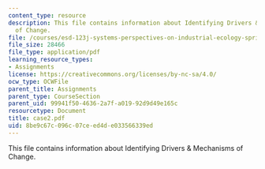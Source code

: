 ```yaml
---
content_type: resource
description: This file contains information about Identifying Drivers & Mechanisms
  of Change.
file: /courses/esd-123j-systems-perspectives-on-industrial-ecology-spring-2006/8be9c67c096c07ceed4de033566339ed_case2.pdf
file_size: 28466
file_type: application/pdf
learning_resource_types:
- Assignments
license: https://creativecommons.org/licenses/by-nc-sa/4.0/
ocw_type: OCWFile
parent_title: Assignments
parent_type: CourseSection
parent_uid: 99941f50-4636-2a7f-a019-92d9d49e165c
resourcetype: Document
title: case2.pdf
uid: 8be9c67c-096c-07ce-ed4d-e033566339ed
---
```

This file contains information about Identifying Drivers & Mechanisms of Change.